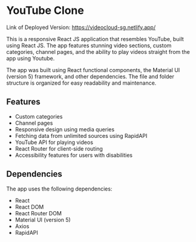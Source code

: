 # YouTube Clone

Link of Deployed Version: https://videocloud-sg.netlify.app/

This is a responsive React JS application that resembles YouTube, built using React JS. The app features stunning video sections, custom categories, channel pages, and the ability to play videos straight from the app using Youtube.

The app was built using React functional components, the Material UI (version 5) framework, and other dependencies. The file and folder structure is organized for easy readability and maintenance.

## Features

- Custom categories
- Channel pages
- Responsive design using media queries
- Fetching data from unlimited sources using RapidAPI
- YouTube API for playing videos
- React Router for client-side routing
- Accessibility features for users with disabilities

## Dependencies

The app uses the following dependencies:

- React
- React DOM
- React Router DOM
- Material UI (version 5)
- Axios
- RapidAPI
